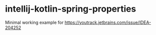 # intellij-kotlin-spring-properties
Minimal working example for https://youtrack.jetbrains.com/issue/IDEA-204252
